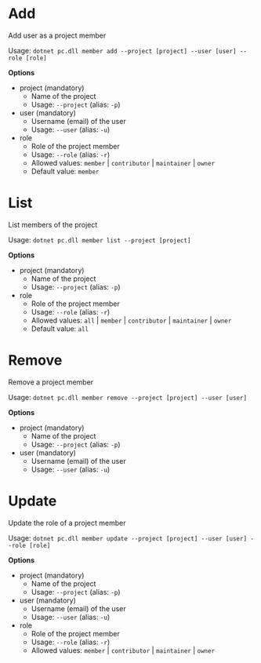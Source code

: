 # Add

Add user as a project member

Usage: 
`dotnet pc.dll member add --project [project] --user [user] --role [role]`

**Options**
* project (mandatory)
    * Name of the project
    * Usage: `--project` (alias: `-p`)
* user (mandatory)
    * Username (email) of the user
    * Usage: `--user` (alias: `-u`)
* role
    * Role of the project member
    * Usage: `--role` (alias: `-r`)
    * Allowed values: `member` | `contributor` | `maintainer` | `owner`
    * Default value: `member`

# List
List members of the project

Usage: 
`dotnet pc.dll member list --project [project]`

**Options**
* project (mandatory)
    * Name of the project
    * Usage: `--project` (alias: `-p`)
* role
    * Role of the project member
    * Usage: `--role` (alias: `-r`)
    * Allowed values: `all` | `member` | `contributor` | `maintainer` | `owner`
    * Default value: `all`

# Remove
Remove a project member

Usage: 
`dotnet pc.dll member remove --project [project] --user [user]`

**Options**
* project (mandatory)
    * Name of the project
    * Usage: `--project` (alias: `-p`)
* user (mandatory)
    * Username (email) of the user
    * Usage: `--user` (alias: `-u`)

# Update
Update the role of a project member

Usage: 
`dotnet pc.dll member update --project [project] --user [user] --role [role]` 

**Options**
* project (mandatory)
    * Name of the project
    * Usage: `--project` (alias: `-p`)
* user (mandatory)
    * Username (email) of the user
    * Usage: `--user` (alias: `-u`)
* role
    * Role of the project member
    * Usage: `--role` (alias: `-r`)
    * Allowed values: `member` | `contributor` | `maintainer` | `owner`

